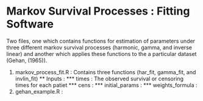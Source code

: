 Markov Survival Processes :  Fitting Software
===============

Two files, one which contains functions for estimation of parameters under three different markov survival processes (harmonic, gamma, and inverse linear) and another which applies these functions to the a particular dataset (Gehan, (1965)).

1.  markov_process_fit.R :  Contains three functions (har_fit, gamma_fit, and invlin_fit)
  ** Inputs : 
    *** times : The observed survival or censoring times for each patiet
    *** cens : 
    *** initial_params : 
    *** weights_formula : 
2.  gehan_example.R : 
